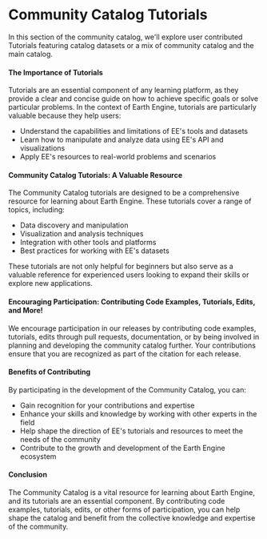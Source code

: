 # Community Catalog Tutorials

In this section of the community catalog, we'll explore user contributed Tutorials featuring catalog datasets or a mix of community catalog and the main catalog.

#### The Importance of Tutorials

Tutorials are an essential component of any learning platform, as they provide a clear and concise guide on how to achieve specific goals or solve particular problems. In the context of Earth Engine, tutorials are particularly valuable because they help users:

* Understand the capabilities and limitations of EE's tools and datasets
* Learn how to manipulate and analyze data using EE's API and visualizations
* Apply EE's resources to real-world problems and scenarios

#### Community Catalog Tutorials: A Valuable Resource

The Community Catalog tutorials are designed to be a comprehensive resource for learning about Earth Engine. These tutorials cover a range of topics, including:

* Data discovery and manipulation
* Visualization and analysis techniques
* Integration with other tools and platforms
* Best practices for working with EE's datasets

These tutorials are not only helpful for beginners but also serve as a valuable reference for experienced users looking to expand their skills or explore new applications.

#### Encouraging Participation: Contributing Code Examples, Tutorials, Edits, and More!

We encourage participation in our releases by contributing code examples, tutorials, edits through pull requests, documentation, or by being involved in planning and developing the community catalog further. Your contributions ensure that you are recognized as part of the citation for each release.

#### Benefits of Contributing

By participating in the development of the Community Catalog, you can:

* Gain recognition for your contributions and expertise
* Enhance your skills and knowledge by working with other experts in the field
* Help shape the direction of EE's tutorials and resources to meet the needs of the community
* Contribute to the growth and development of the Earth Engine ecosystem

#### Conclusion

The Community Catalog is a vital resource for learning about Earth Engine, and its tutorials are an essential component. By contributing code examples, tutorials, edits, or other forms of participation, you can help shape the catalog and benefit from the collective knowledge and expertise of the community.
